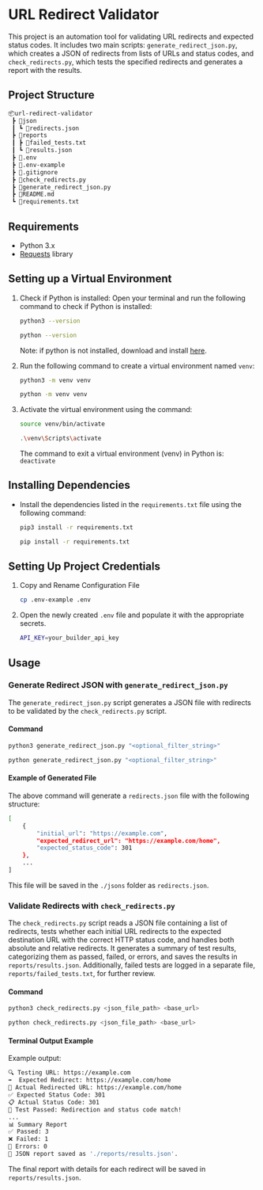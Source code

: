 # URL Redirect Validator
This project is an automation tool for validating URL redirects and expected status codes. It includes two main scripts: `generate_redirect_json.py`, which creates a JSON of redirects from lists of URLs and status codes, and `check_redirects.py`, which tests the specified redirects and generates a report with the results.

## Project Structure

```bash
📦url-redirect-validator
 ┣ 📂json
 ┃ ┗ 📜redirects.json
 ┣ 📂reports
 ┃ ┣ 📜failed_tests.txt
 ┃ ┗ 📜results.json
 ┣ 📜.env
 ┣ 📜.env-example
 ┣ 📜.gitignore
 ┣ 📜check_redirects.py
 ┣ 📜generate_redirect_json.py
 ┣ 📜README.md
 ┗ 📜requirements.txt
```

## Requirements

- Python 3.x
- [Requests](https://pypi.org/project/requests/) library

## Setting up a Virtual Environment

1. Check if Python is installed: Open your terminal and run the following command to check if Python is installed:

   ```bash
   python3 --version
   ```

   ```bash
   python --version
   ```

    Note: if python is not installed, download and install [here](https://www.python.org/downloads/).

2. Run the following command to create a virtual environment named `venv`:

   ```bash
   python3 -m venv venv
   ```

   ```bash
   python -m venv venv
   ```

3. Activate the virtual environment using the command:

   ```bash
   source venv/bin/activate
   ```

   ```bash
   .\venv\Scripts\activate
   ```
    The command to exit a virtual environment (venv) in Python is: `deactivate`

## Installing Dependencies

- Install the dependencies listed in the `requirements.txt` file using the following command:

   ```bash
   pip3 install -r requirements.txt
   ```

   ```bash
   pip install -r requirements.txt
   ```

## Setting Up Project Credentials

1. Copy and Rename Configuration File

   ```bash
   cp .env-example .env
   ```

2. Open the newly created `.env` file and populate it with the appropriate secrets.

   ```bash
   API_KEY=your_builder_api_key
   ``` 

## Usage

### Generate Redirect JSON with `generate_redirect_json.py`

The `generate_redirect_json.py` script generates a JSON file with redirects to be validated by the `check_redirects.py` script.

#### Command

   ```bash
   python3 generate_redirect_json.py "<optional_filter_string>"
   ```

   ```bash
   python generate_redirect_json.py "<optional_filter_string>"
   ```

#### Example of Generated File

The above command will generate a `redirects.json` file with the following structure:

```bash
[
    {
        "initial_url": "https://example.com",
        "expected_redirect_url": "https://example.com/home",
        "expected_status_code": 301
    },
    ...
]
```

This file will be saved in the `./jsons` folder as `redirects.json`.

### Validate Redirects with `check_redirects.py`

The `check_redirects.py` script reads a JSON file containing a list of redirects, tests whether each initial URL redirects to the expected destination URL with the correct HTTP status code, and handles both absolute and relative redirects. It generates a summary of test results, categorizing them as passed, failed, or errors, and saves the results in `reports/results.json`. Additionally, failed tests are logged in a separate file, `reports/failed_tests.txt`, for further review.

#### Command

   ```bash
   python3 check_redirects.py <json_file_path> <base_url>
   ```

   ```bash
   python check_redirects.py <json_file_path> <base_url>
   ```

#### Terminal Output Example

Example output:

```bash
🔍 Testing URL: https://example.com
➡️  Expected Redirect: https://example.com/home
🔄 Actual Redirected URL: https://example.com/home
✅ Expected Status Code: 301
📋 Actual Status Code: 301
🎉 Test Passed: Redirection and status code match!
...
📊 Summary Report
✅ Passed: 3
❌ Failed: 1
🚨 Errors: 0
📁 JSON report saved as './reports/results.json'.
```

The final report with details for each redirect will be saved in `reports/results.json`.
